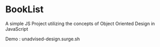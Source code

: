# BookList
A simple JS Project utilizing the concepts of Object Oriented Design in JavaScript

Demo : unadvised-design.surge.sh

